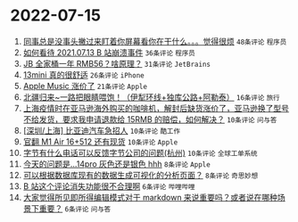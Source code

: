 # 2022-07-15

1. [同事总是没事头撇过来盯着你屏幕看你在干什么。。。觉得很烦](https://www.v2ex.com/t/866313) `48条评论` `程序员`
1. [如何看待 2021.07.13 B 站崩溃事件](https://www.v2ex.com/t/866300) `36条评论` `程序员`
1. [JB 全家桶一年 RMB56？啥原理？](https://www.v2ex.com/t/866305) `31条评论` `JetBrains`
1. [13mini 真的很舒适](https://www.v2ex.com/t/866296) `26条评论` `iPhone`
1. [Apple Music 涨价了](https://www.v2ex.com/t/866306) `21条评论` `Apple`
1. [北疆归来~一路把眼睛喂饱！（伊犁环线+独库公路+阿勒泰）](https://www.v2ex.com/t/866324) `16条评论` `旅行`
1. [上海疫情时在亚马逊海外购买的咖啡机，解封后缺货涨价了，亚马逊换了型号不给发货，要求我申请退款给 15RMB 的赔偿，如何解决？](https://www.v2ex.com/t/866322) `10条评论` `问与答`
1. [[深圳/上海] 比亚迪汽车急招人](https://www.v2ex.com/t/866309) `10条评论` `酷工作`
1. [官翻 M1 Air 16+512 还有现货](https://www.v2ex.com/t/866303) `10条评论` `Apple`
1. [字节有什么电话可以反馈字节公司的问题(杭州)](https://www.v2ex.com/t/866302) `10条评论` `全球工单系统`
1. [今天的问题是...14pro 灰色还是银色 hhh](https://www.v2ex.com/t/866328) `8条评论` `Apple`
1. [可以根据数据库现有的数据生成可视化的分析页面？](https://www.v2ex.com/t/866319) `8条评论` `奇思妙想`
1. [B 站这个评论消失功能很不合理啊](https://www.v2ex.com/t/866331) `6条评论` `哔哩哔哩`
1. [大家觉得所见即所得编辑模式对于 markdown 来说重要吗？或者说在哪种场景下重要？](https://www.v2ex.com/t/866327) `6条评论` `问与答`
